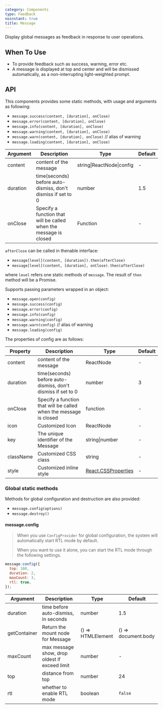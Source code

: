 ```yaml
---
category: Components
type: Feedback
noinstant: true
title: Message
---
```


Display global messages as feedback in response to user operations.

## When To Use

- To provide feedback such as success, warning, error etc.
- A message is displayed at top and center and will be dismissed automatically, as a non-interrupting light-weighted prompt.

## API

This components provides some static methods, with usage and arguments as following:

- `message.success(content, [duration], onClose)`
- `message.error(content, [duration], onClose)`
- `message.info(content, [duration], onClose)`
- `message.warning(content, [duration], onClose)`
- `message.warn(content, [duration], onClose)` // alias of warning
- `message.loading(content, [duration], onClose)`

| Argument | Description | Type | Default |
| --- | --- | --- | --- |
| content | content of the message | string\|ReactNode\|config | - |
| duration | time(seconds) before auto-dismiss, don't dismiss if set to 0 | number | 1.5 |
| onClose | Specify a function that will be called when the message is closed | Function | - |

`afterClose` can be called in thenable interface:

- `message[level](content, [duration]).then(afterClose)`
- `message[level](content, [duration], onClose).then(afterClose)`

where `level` refers one static methods of `message`. The result of `then` method will be a Promise.

Supports passing parameters wrapped in an object:

- `message.open(config)`
- `message.success(config)`
- `message.error(config)`
- `message.info(config)`
- `message.warning(config)`
- `message.warn(config)` // alias of warning
- `message.loading(config)`

The properties of config are as follows:

| Property | Description | Type | Default |
| --- | --- | --- | --- |
| content | content of the message | ReactNode | - |
| duration | time(seconds) before auto-dismiss, don't dismiss if set to 0 | number | 3 |
| onClose | Specify a function that will be called when the message is closed | function | - |
| icon | Customized Icon | ReactNode | - |
| key | The unique identifier of the Message | string\|number | - |
| className | Customized CSS class | string | - |
| style | Customized inline style | [React.CSSProperties](https://github.com/DefinitelyTyped/DefinitelyTyped/blob/e434515761b36830c3e58a970abf5186f005adac/types/react/index.d.ts#L794) | - |

### Global static methods

Methods for global configuration and destruction are also provided:

- `message.config(options)`
- `message.destroy()`

#### message.config

> When you use `ConfigProvider` for global configuration, the system will automatically start RTL mode by default.
>
> When you want to use it alone, you can start the RTL mode through the following settings.

```js
message.config({
  top: 100,
  duration: 2,
  maxCount: 3,
  rtl: true,
});
```

| Argument | Description | Type | Default |
| --- | --- | --- | --- |
| duration | time before auto-dismiss, in seconds | number | 1.5 |
| getContainer | Return the mount node for Message | () => HTMLElement | () => document.body |
| maxCount | max message show, drop oldest if exceed limit | number | - |
| top | distance from top | number | 24 |
| rtl | whether to enable RTL mode | boolean | `false` |
